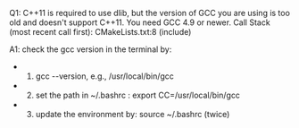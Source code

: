 Q1: C++11 is required to use dlib, but the version of GCC you are using is too old and doesn't support C++11.  You need GCC 4.9 or newer.
      Call Stack (most recent call first):
        CMakeLists.txt:8 (include)

A1: check the gcc version in the terminal by: 

- 1) gcc --version, e.g., /usr/local/bin/gcc

- 2) set the path in ~/.bashrc : export CC=/usr/local/bin/gcc

- 3) update the environment by: source ~/.bashrc (twice)
